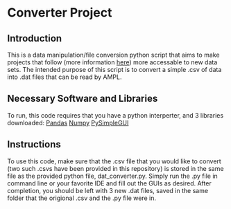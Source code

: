 # Converter Project

## Introduction
This is a data manipulation/file conversion python script that aims to make projects that follow (more information [here](https://github.com/marcomorucci/robust-tests/tree/master)) more accessable to new data sets.
The intended purpose of this script is to convert a simple .csv of data into .dat files that can be read by AMPL.  

## Necessary Software and Libraries
To run, this code requires that you have a python interperter, and 3 libraries downloaded:
[Pandas](https://pandas.pydata.org/docs/getting_started/install.html)
[Numpy](https://numpy.org/install/)
[PySimpleGUI](https://pypi.org/project/PySimpleGUI/) 

## Instructions
To use this code, make sure that the .csv file that you would like to convert (two such .csvs have been provided in this repository) is stored in the same file as the provided python file, dat_converter.py.
Simply run the .py file in command line or your favorite IDE and fill out the GUIs as desired. 
After completion, you should be left with 3 new .dat files, saved in the same folder that the origional .csv and the .py file were in.